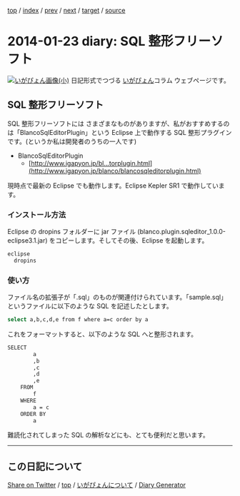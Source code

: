 [top](../index.html) 
 / [index](https://igapyon.github.io/diary/2014/index.html) 
 / [prev](https://igapyon.github.io/diary/2014/ig140122.html) 
 / [next](https://igapyon.github.io/diary/2014/ig140124.html) 
 / [target](https://igapyon.github.io/diary/2014/ig140123.html) 
 / [source](https://github.com/igapyon/diary/blob/gh-pages/2014/ig140123.html.src.md) 

2014-01-23 diary: SQL 整形フリーソフト
=====================================================================================================
[![いがぴょん画像(小)](https://igapyon.github.io/diary/images/iga200306s.jpg "いがぴょん")](https://igapyon.github.io/diary/memo/memoigapyon.html) 日記形式でつづる [いがぴょん](https://igapyon.github.io/diary/memo/memoigapyon.html)コラム ウェブページです。

## SQL 整形フリーソフト

SQL 整形フリーソフトには さまざまなものがありますが、私がおすすめするのは「BlancoSqlEditorPlugin」という Eclipse 上で動作する SQL 整形プラグインです。(というか私は開発者のうちの一人です)

* BlancoSqlEditorPlugin
  * [http://www.igapyon.jp/bl...torplugin.html](http://www.igapyon.jp/blanco/blancosqleditorplugin.html)

現時点で最新の Eclipse でも動作します。Eclipse Kepler SR1 で動作しています。


### インストール方法

Eclipse の dropins フォルダーに jar ファイル (blanco.plugin.sqleditor_1.0.0-eclipse3.1.jar) をコピーします。そしてその後、Eclipse を起動します。

```sh
eclipse
  dropins
```



### 使い方

ファイル名の拡張子が「.sql」のものが関連付けられています。「sample.sql」というファイルに以下のような SQL を記述したとします。

```sh
select a,b,c,d,e from f where a=c order by a
```


これをフォーマットすると、以下のような SQL へと整形されます。

```sh
SELECT
        a
        ,b
        ,c
        ,d
        ,e
    FROM
        f
    WHERE
        a = c
    ORDER BY
        a
```

難読化されてしまった SQL の解析などにも、とても便利だと思います。


----------------------------------------------------------------------------------------------------

## この日記について

[Share on Twitter](https://twitter.com/intent/tweet?hashtags=igapyon%2Cdiary%2C%E3%81%84%E3%81%8C%E3%81%B4%E3%82%87%E3%82%93&text=SQL+%E6%95%B4%E5%BD%A2%E3%83%95%E3%83%AA%E3%83%BC%E3%82%BD%E3%83%95%E3%83%88&url=https%3A%2F%2Figapyon.github.io%2Fdiary%2F2014%2Fig140123.html) / [top](../index.html) / [いがぴょんについて](https://igapyon.github.io/diary/memo/memoigapyon.html) / [Diary Generator](https://github.com/igapyon/igapyonv3)
